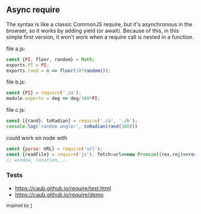## Async require

The syntax is like a classic CommonJS require, but it's asynchronous in the browser, so it works by adding yield (or await). Because of this, in this simple first version, it won't work when a require call is nested in a function.

file a.js:
```js
const {PI, floor, random} = Math;
exports.PI = PI;
exports.rand = n => floor(10*random());
```
file b.js:
```js
const {PI} = require('./a');
module.exports = deg => deg/180*PI;
```
file c.js:
```js
const [{rand}, toRadian] = require('./a', './b');
console.log('random angle:', toRadian(rand(360)))
```

could work on node with 
```js
const {parse: URL} = require('url');
const {readFile} = require('js'), fetch=url=>new Promise((res,rej)=>readFile(url, (err,data)=>err?rej(err):res({ text(){ return data }})));
// window, location, ..
```


### Tests
- https://caub.github.io/require/test.html
- https://caub.github.io/require/demo


<sub>inspired by [1](https://gist.github.com/caub/cf82c451120373dc1568#file-main-js)</sub>